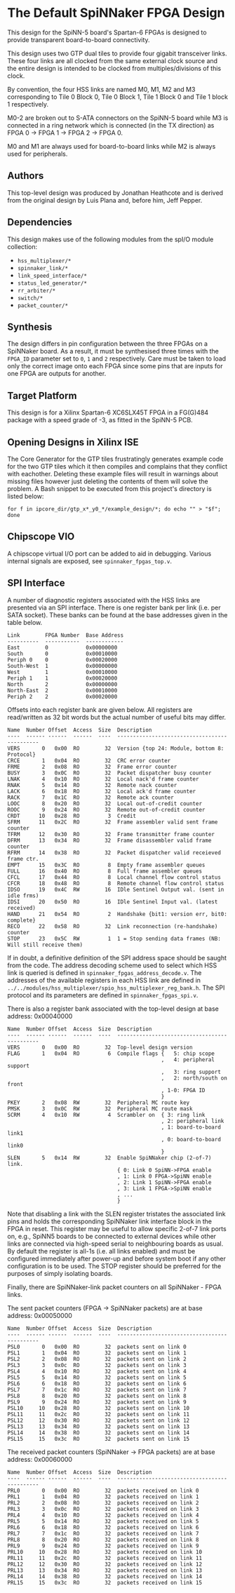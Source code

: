 The Default SpiNNaker FPGA Design
=================================

This design for the SpiNN-5 board's Spartan-6 FPGAs is designed to provide
transparent board-to-board connectivity.

This design uses two GTP dual tiles to provide four gigabit transceiver links.
These four links are all clocked from the same external clock source and the
entire design is intended to be clocked from multiples/divisions of this clock.

By convention, the four HSS links are named M0, M1, M2 and M3 corresponding to
Tile 0 Block 0, Tile 0 Block 1, Tile 1 Block 0 and Tile 1 block 1 respectively.

M0-2 are broken out to S-ATA connectors on the SpiNN-5 board while M3 is
connected in a ring network which is connected (in the TX direction) as  FPGA 0
-> FPGA 1 -> FPGA 2 -> FPGA 0.

M0 and M1 are always used for board-to-board links while M2 is always used for
peripherals.

Authors
-------

This top-level design was produced by Jonathan Heathcote and is derived from the
original design by Luis Plana and, before him, Jeff Pepper.


Dependencies
------------

This design makes use of the following modules from the spI/O module collection:
* `hss_multiplexer/*`
* `spinnaker_link/*`
* `link_speed_interface/*`
* `status_led_generator/*`
* `rr_arbiter/*`
* `switch/*`
* `packet_counter/*`

Synthesis
---------

The design differs in pin configuration between the three FPGAs on a SpiNNaker
board. As a result, it must be synthesised three times with the `FPGA_ID`
parameter set to `0`, `1` and `2` respectively. Care must be taken to load only
the correct image onto each FPGA since some pins that are inputs for one FPGA
are outputs for another.

Target Platform
---------------

This design is for a Xilinx Spartan-6 XC6SLX45T FPGA in a FG(G)484 package with
a speed grade of -3, as fitted in the SpiNN-5 PCB.


Opening Designs in Xilinx ISE
-----------------------------

The Core Generator for the GTP tiles frustratingly generates example code
for the two GTP tiles which it then compiles and complains that they conflict
with eachother. Deleting these example files will result in warnings about
missing files however just deleting the contents of them will solve the problem.
A Bash snippet to be executed from this project's directory is listed below:

	for f in ipcore_dir/gtp_x*_y0_*/example_design/*; do echo "" > "$f"; done

Chipscope VIO
-------------

A chipscope virtual I/O port can be added to aid in debugging. Various internal
signals are exposed, see `spinnaker_fpgas_top.v`.


SPI Interface
-------------

A number of diagnostic registers associated with the HSS links are presented via
an SPI interface. There is one register bank per link (i.e. per SATA socket).
These banks can be found at the base addresses given in the table below.

	Link        FPGA Number  Base Address
	----------  -----------  ------------
	East        0            0x00000000
	South       0            0x00010000
	Periph 0    0            0x00020000
	South-West  1            0x00000000
	West        1            0x00010000
	Periph 1    1            0x00020000
	North       2            0x00000000
	North-East  2            0x00010000
	Periph 2    2            0x00020000

Offsets into each register bank are given below. All registers are read/written
as 32 bit words but the actual number of useful bits may differ.

	Name  Number Offset  Access  Size  Description
	----  ------ ------  ------  ----  ---------------------------------------------
	VERS       0   0x00  RO        32  Version {top 24: Module, bottom 8: Protocol}
	CRCE       1   0x04  RO        32  CRC error counter
	FRME       2   0x08  RO        32  Frame error counter
	BUSY       3   0x0C  RO        32  Packet dispatcher busy counter
	LNAK       4   0x10  RO        32  Local nack'd frame counter
	RNAK       5   0x14  RO        32  Remote nack counter
	LACK       6   0x18  RO        32  Local ack'd frame counter
	RACK       7   0x1C  RO        32  Remote ack counter
	LOOC       8   0x20  RO        32  Local out-of-credit counter
	ROOC       9   0x24  RO        32  Remote out-of-credit counter
	CRDT      10   0x28  RO         3  Credit
	SFRM      11   0x2C  RO        32  Frame assembler valid sent frame counter
	TFRM      12   0x30  RO        32  Frame transmitter frame counter
	DFRM      13   0x34  RO        32  Frame disassembler valid frame counter
	RFRM      14   0x38  RO        32  Packet dispatcher valid receieved frame ctr.
	EMPT      15   0x3C  RO         8  Empty frame assembler queues
	FULL      16   0x40  RO         8  Full frame assembler queues
	CFCL      17   0x44  RO         8  Local channel flow control status
	CFCR      18   0x48  RO         8  Remote channel flow control status
	IDSO      19   0x4C  RW        16  IDle Sentinel Output val. (sent in idle frms)
	IDSI      20   0x50  RO        16  IDle Sentinel Input val. (latest received)
	HAND      21   0x54  RO         2  Handshake {bit1: version err, bit0: complete}
	RECO      22   0x58  RO        32  Link reconnection (re-handshake) counter
	STOP      23   0x5C  RW         1  1 = Stop sending data frames (NB: Will still receive them)

If in doubt, a definitive definition of the SPI address space should be saught
from the code. The address decoding scheme used to select which HSS link is
queried is defined in `spinnaker_fpgas_address_decode.v`.  The addresses of the
available registers in each HSS link are defined in
`../../modules/hss_multiplexer/spio_hss_multiplexer_reg_bank.h`.  The SPI
protocol and its parameters are defined in `spinnaker_fpgas_spi.v`.

There is also a register bank associated with the top-level design at base
address: 0x00040000

	Name  Number Offset  Access  Size  Description
	----  ------ ------  ------  ----  ---------------------------------------------
	VERS       0   0x00  RO        32  Top-level design version
	FLAG       1   0x04  RO         6  Compile flags {   5: chip scope
	                                                 ,   4: peripheral support
	                                                 ,   3: ring support
	                                                 ,   2: north/south on front
	                                                 , 1-0: FPGA ID
	                                                 }
	PKEY       2   0x08  RW        32  Peripheral MC route key
	PMSK       3   0x0C  RW        32  Peripheral MC route mask
	SCRM       4   0x10  RW         4  Scrambler on  { 3: ring link
	                                                 , 2: peripheral link
	                                                 , 1: board-to-board link1
	                                                 , 0: board-to-board link0
	                                                 }
	SLEN       5   0x14  RW        32  Enable SpiNNaker chip (2-of-7) link.
	                                   { 0: Link 0 SpiNN->FPGA enable
	                                   , 1: Link 0 FPGA->SpiNN enable
	                                   , 2: Link 1 SpiNN->FPGA enable
	                                   , 3: Link 1 FPGA->SpiNN enable
	                                   , ...
	                                   }

Note that disabling a link with the SLEN register tristates the associated link
pins and holds the corresponding SpiNNaker link interface block in the FPGA in
reset. This register may be useful to allow specific 2-of-7 link ports on,
e.g., SpiNN5 boards to be connected to external devices while other links are
connected via high-speed serial to neighbouring boards as usual. By default the
register is all-1s (i.e. all links enabled) and must be configured immediately
after power-up and before system boot if any other configuration is to be used.
The STOP register should be preferred for the purposes of simply isolating
boards.

Finally, there are SpiNNaker-link packet counters on all SpiNNaker - FPGA links.

The sent packet counters (FPGA -> SpiNNaker packets) are at base address: 0x00050000

	Name  Number Offset  Access  Size  Description
	----  ------ ------  ------  ----  ---------------------------------------------
	PSL0       0   0x00  RO        32  packets sent on link 0
	PSL1       1   0x04  RO        32  packets sent on link 1
	PSL2       2   0x08  RO        32  packets sent on link 2
	PSL3       3   0x0c  RO        32  packets sent on link 3
	PSL4       4   0x10  RO        32  packets sent on link 4
	PSL5       5   0x14  RO        32  packets sent on link 5
	PSL6       6   0x18  RO        32  packets sent on link 6
	PSL7       7   0x1c  RO        32  packets sent on link 7
	PSL8       8   0x20  RO        32  packets sent on link 8
	PSL9       9   0x24  RO        32  packets sent on link 9
	PSL10     10   0x28  RO        32  packets sent on link 10
	PSL11     11   0x2c  RO        32  packets sent on link 11
	PSL12     12   0x30  RO        32  packets sent on link 12
	PSL13     13   0x34  RO        32  packets sent on link 13
	PSL14     14   0x38  RO        32  packets sent on link 14
	PSL15     15   0x3c  RO        32  packets sent on link 15

The received packet counters (SpiNNaker -> FPGA packets) are at base address: 0x00060000

	Name  Number Offset  Access  Size  Description
	----  ------ ------  ------  ----  ---------------------------------------------
	PRL0       0   0x00  RO        32  packets received on link 0
	PRL1       1   0x04  RO        32  packets received on link 1
	PRL2       2   0x08  RO        32  packets received on link 2
	PRL3       3   0x0c  RO        32  packets received on link 3
	PRL4       4   0x10  RO        32  packets received on link 4
	PRL5       5   0x14  RO        32  packets received on link 5
	PRL6       6   0x18  RO        32  packets received on link 6
	PRL7       7   0x1c  RO        32  packets received on link 7
	PRL8       8   0x20  RO        32  packets received on link 8
	PRL9       9   0x24  RO        32  packets received on link 9
	PRL10     10   0x28  RO        32  packets received on link 10
	PRL11     11   0x2c  RO        32  packets received on link 11
	PRL12     12   0x30  RO        32  packets received on link 12
	PRL13     13   0x34  RO        32  packets received on link 13
	PRL14     14   0x38  RO        32  packets received on link 14
	PRL15     15   0x3c  RO        32  packets received on link 15
